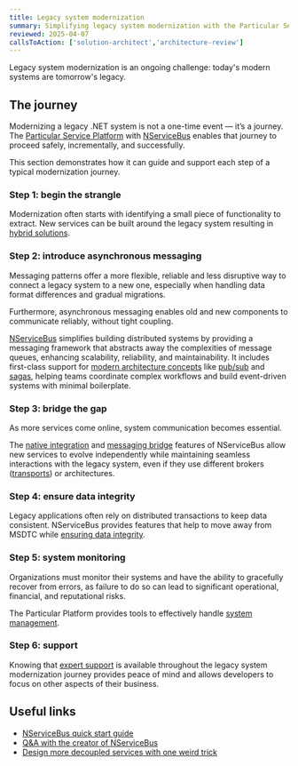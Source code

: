 ```yaml
---
title: Legacy system modernization
summary: Simplifying legacy system modernization with the Particular Service Platform and NServiceBus
reviewed: 2025-04-07
callsToAction: ['solution-architect','architecture-review']
---
```


Legacy system modernization is an ongoing challenge: today's modern systems are tomorrow's legacy.

## The journey

Modernizing a legacy .NET system is not a one-time event — it’s a journey. The [Particular Service Platform](/platform/) with [NServiceBus](/nservicebus/) enables that journey to proceed safely, incrementally, and successfully.

This section demonstrates how it can guide and support each step of a typical modernization journey.

### Step 1: begin the strangle

Modernization often starts with identifying a small piece of functionality to extract. New services can be built around the legacy system resulting in [hybrid solutions](/architecture/hybrid-systems.md).

### Step 2: introduce asynchronous messaging

Messaging patterns offer a more flexible, reliable and less disruptive way to connect a legacy system to a new one, especially when handling data format differences and gradual migrations.

Furthermore, asynchronous messaging enables old and new components to communicate reliably, without tight coupling.

[NServiceBus](/nservicebus) simplifies building distributed systems by providing a messaging framework that abstracts away the complexities of message queues, enhancing scalability, reliability, and maintainability.
It includes first-class support for [modern architecture concepts](/architecture/#concepts) like [pub/sub](/nservicebus/messaging/publish-subscribe/) and [sagas](/nservicebus/sagas/), helping teams coordinate complex workflows and build event-driven systems with minimal boilerplate.

### Step 3: bridge the gap

As more services come online, system communication becomes essential.

The [native integration](./native-integration.md) and [messaging bridge](./messaging-bridge.md) features of NServiceBus allow new services to evolve independently while maintaining seamless interactions with the legacy system, even if they use different brokers ([transports](/transports/)) or architectures.

### Step 4: ensure data integrity

Legacy applications often rely on distributed transactions to keep data consistent. NServiceBus provides features that help to move away from MSDTC while [ensuring data integrity](./transactional-session-and-outbox.md).

### Step 5: system monitoring

Organizations must monitor their systems and have the ability to gracefully recover from errors, as failure to do so can lead to significant operational, financial, and reputational risks.

The Particular Platform provides tools to effectively handle [system management](./system-monitoring-and-management.md).

### Step 6: support

Knowing that [expert support](./support.md) is available throughout the legacy system modernization journey provides peace of mind and allows developers to focus on other aspects of their business.

## Useful links

- [NServiceBus quick start guide](/tutorials/quickstart/)
- [Q&A with the creator of NServiceBus](https://particular.net/webinars/2023-live-qa-with-udi)
- [Design more decoupled services with one weird trick](https://particular.net/videos/design-more-decoupled-services-with-one-weird-trick)